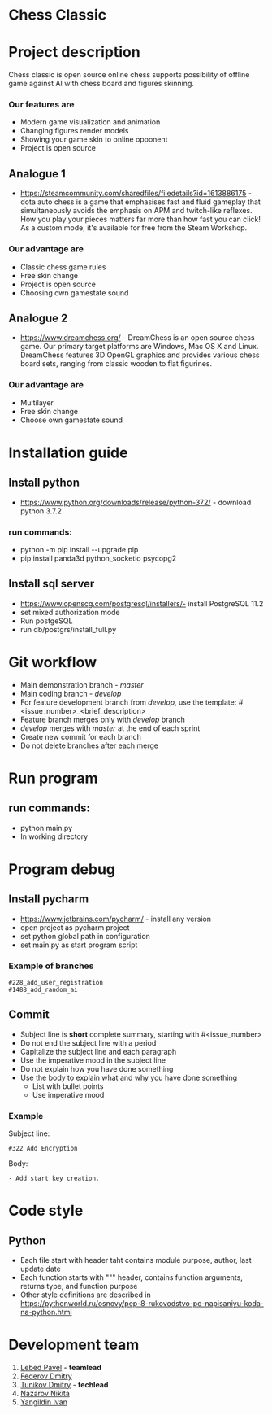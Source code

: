 # Chess Classic 
# Project description
Chess classic is open source online chess supports possibility of
offline game against AI with chess board and figures skinning. 
### Our features are
* Modern game visualization and animation
* Changing figures render models
* Showing your game skin to online opponent
* Project is open source
## Analogue 1
* https://steamcommunity.com/sharedfiles/filedetails?id=1613886175 - dota auto chess
 is a game that emphasises fast and fluid gameplay that simultaneously avoids the emphasis on APM and twitch-like
 reflexes. How you play your pieces matters far more than how fast you can click! 
 As a custom mode, it's available for free from the Steam Workshop.
### Our advantage are
* Classic chess game rules 
* Free skin change
* Project is open source
* Choosing own gamestate sound
## Analogue 2
* https://www.dreamchess.org/ - DreamChess is an open source chess game. 
 Our primary target platforms are Windows, Mac OS X and Linux. 
 DreamChess features 3D OpenGL graphics and provides various chess board sets, 
 ranging from classic wooden to flat figurines.
### Our advantage are
* Multilayer 
* Free skin change
* Choose own gamestate sound
# Installation guide
## Install python
* https://www.python.org/downloads/release/python-372/ - download python 3.7.2
### run commands:
* python -m pip install --upgrade pip
* pip install panda3d python_socketio psycopg2
## Install sql server
* https://www.openscg.com/postgresql/installers/- install PostgreSQL 11.2 
* set mixed authorization mode
* Run postgeSQL
* run db/postgrs/install_full.py
# Git workflow
* Main demonstration branch - *master*
* Main coding branch - *develop*
* For feature development branch from *develop*, use the template: #<issue_number>_<brief_description>
* Feature branch merges only with *develop* branch
* *develop* merges with *master* at the end of each sprint
* Create new commit for each branch
* Do not delete branches after each merge
# Run program
## run commands:
* python main.py
* In working directory
# Program debug
## Install pycharm
* https://www.jetbrains.com/pycharm/ - install any version
* open project as pycharm project
* set python global path in configuration
* set main.py as start program script
### Example of branches
```
#228_add_user_registration
#1488_add_random_ai
```
## Commit
* Subject line is **short** complete summary, starting with #<issue_number>
* Do not end the subject line with a period
* Capitalize the subject line and each paragraph
* Use the imperative mood in the subject line
* Do not explain how you have done something
* Use the body to explain what and why you have done something
  * List with bullet points
  * Use imperative mood

### Example
Subject line:
```
#322 Add Encryption
```
Body:
```
- Add start key creation.
```
# Code style
## Python
* Each file start with header taht contains module purpose, author, last update date
* Each function starts with """ header, contains function arguments, returns type, and function purpose
* Other style definitions are described in https://pythonworld.ru/osnovy/pep-8-rukovodstvo-po-napisaniyu-koda-na-python.html

# Development team
1) [Lebed Pavel](https://github.com/PavelLebed20) - **teamlead**
2) [Federov Dmitry](https://github.com/dimaaa1fed)
3) [Tunikov Dmitry](https://github.com/DmitriiTunikov) - **techlead**
4) [Nazarov Nikita](https://github.com/nekit-000000)
5) [Yangildin Ivan](https://github.com/IvanYangildin)
